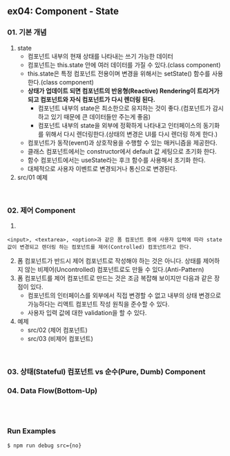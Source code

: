 ## ex04: Component - State

### 01. 기본 개념
1. state
   - 컴포넌트 내부의 현재 상태를 나타내는 쓰기 가능한 데이터
   - 컴포넌트는 this.state 안에 여러 데이터를 가질 수 있다.(class component)
   - this.state은 특정 컴포넌트 전용이며 변경을 위해서는 setState() 함수를 사용한다.(class component)
   - **상태가 업데이트 되면 컴포넌트의 반응형(Reactive) Rendering이 트리거가 되고 컴포넌트와 자식 컴포넌트가 다시 렌더링 된다.**
      - 컴포넌트 내부의 state은 최소한으로 유지하는 것이 좋다.(컴포넌트가 감시하고 있기 때문에 큰 데이터들만 주는게 좋음)
      - 컴포넌트 내부의 state을 외부에 정확하게 나타내고 인터페이스의 동기화를 위해서 다시 렌더링한다.(상태의 변경은 UI를 다시 렌더링 하게 한다.)
   - 컴포넌트가 동작(event)과 상호작용을 수행할 수 있는 매커니즘을 제공한다.
   - 클래스 컴포넌트에서는 constructor에서 default 값 세팅으로 초기화 한다.
   - 함수 컴포넌트에서는 useState라는 후크 함수를 사용해서 초기화 한다.
   - 대체적으로 사용자 이벤트로 변경되거나 통신으로 변경된다.
2. src/01 예제

<br/>

### 02. 제어 Component
1. 
```
<input>, <textarea>, <option>과 같은 폼 컴포넌트 중에 사용자 입력에 따라 state값이 변경되고 렌더링 하는 컴포넌트를 제어(Controlled) 컴포넌트라고 한다.
```

2. 폼 컴포넌트가 반드시 제어 컴포넌트로 작성해야 하는 것은 아니다. 상태를 제어하지 않는 비제어(Uncontrolled) 컴포넌트로도 만들 수 있다.(Anti-Pattern)
3. 폼 컴포넌트를 제어 컴포넌트로 만드는 것은 조금 복잡해 보이지만 다음과 같은 장점이 있다.
   - 컴포넌트의 인터페이스를 외부에서 직접 변경할 수 없고 내부의 상태 변경으로 가능하다는 리액트 컴포넌트 작성 원칙을 준수할 수 있다.
   - 사용자 입력 값에 대한 validation을 할 수 있다.
4. 예제
   - src/02 (제어 컴포넌트)
   - src/03 (비제어 컴포넌트)

<br/>

### 03. 상태(Stateful) 컴포넌트 vs 순수(Pure, Dumb) Component
### 04. Data Flow(Bottom-Up)

<br/><br/>

### Run Examples
```bash
$ npm run debug src={no}
```